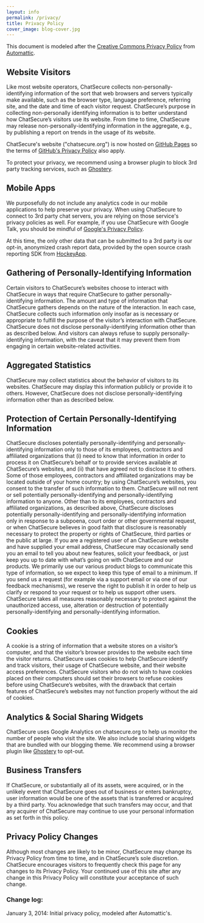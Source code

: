 ```yaml
---
layout: info
permalink: /privacy/
title: Privacy Policy
cover_image: blog-cover.jpg
---
```


This document is modeled after the [Creative Commons Privacy Policy](http://automattic.com/privacy/) from [Automattic](http://automattic.com).

## Website Visitors
Like most website operators, ChatSecure collects non-personally-identifying information of the sort that web browsers and servers typically make available, such as the browser type, language preference, referring site, and the date and time of each visitor request. ChatSecure’s purpose in collecting non-personally identifying information is to better understand how ChatSecure’s visitors use its website. From time to time, ChatSecure may release non-personally-identifying information in the aggregate, e.g., by publishing a report on trends in the usage of its website.

ChatSecure's website ("chatsecure.org") is now hosted on [GitHub Pages](http://pages.github.com) so the terms of [GitHub's Privacy Policy](https://help.github.com/articles/github-privacy-policy) also apply.

To protect your privacy, we recommend using a browser plugin to block 3rd party tracking services, such as [Ghostery](http://www.ghostery.com).

## Mobile Apps

We purposefully do not include any analytics code in our mobile applications to help preserve your privacy. When using ChatSecure to connect to 3rd party chat servers, you are relying on those service's privacy policies as well. For example, if you use ChatSecure with Google Talk, you should be mindful of [Google's Privacy Policy](https://www.google.com/intl/en/policies/privacy/).

At this time, the only other data that can be submitted to a 3rd party is our opt-in, anonymized crash report data, provided by the open source crash reporting SDK from [HockeyApp](http://hockeyapp.net).

## Gathering of Personally-Identifying Information
Certain visitors to ChatSecure’s websites choose to interact with ChatSecure in ways that require ChatSecure to gather personally-identifying information. The amount and type of information that ChatSecure gathers depends on the nature of the interaction. In each case, ChatSecure collects such information only insofar as is necessary or appropriate to fulfill the purpose of the visitor’s interaction with ChatSecure. ChatSecure does not disclose personally-identifying information other than as described below. And visitors can always refuse to supply personally-identifying information, with the caveat that it may prevent them from engaging in certain website-related activities.

## Aggregated Statistics
ChatSecure may collect statistics about the behavior of visitors to its websites. ChatSecure may display this information publicly or provide it to others. However, ChatSecure does not disclose personally-identifying information other than as described below.

## Protection of Certain Personally-Identifying Information
ChatSecure discloses potentially personally-identifying and personally-identifying information only to those of its employees, contractors and affiliated organizations that (i) need to know that information in order to process it on ChatSecure’s behalf or to provide services available at ChatSecure’s websites, and (ii) that have agreed not to disclose it to others. Some of those employees, contractors and affiliated organizations may be located outside of your home country; by using ChatSecure’s websites, you consent to the transfer of such information to them. ChatSecure will not rent or sell potentially personally-identifying and personally-identifying information to anyone. Other than to its employees, contractors and affiliated organizations, as described above, ChatSecure discloses potentially personally-identifying and personally-identifying information only in response to a subpoena, court order or other governmental request, or when ChatSecure believes in good faith that disclosure is reasonably necessary to protect the property or rights of ChatSecure, third parties or the public at large. If you are a registered user of an ChatSecure website and have supplied your email address, ChatSecure may occasionally send you an email to tell you about new features, solicit your feedback, or just keep you up to date with what’s going on with ChatSecure and our products. We primarily use our various product blogs to communicate this type of information, so we expect to keep this type of email to a minimum. If you send us a request (for example via a support email or via one of our feedback mechanisms), we reserve the right to publish it in order to help us clarify or respond to your request or to help us support other users. ChatSecure takes all measures reasonably necessary to protect against the unauthorized access, use, alteration or destruction of potentially personally-identifying and personally-identifying information.

## Cookies
A cookie is a string of information that a website stores on a visitor’s computer, and that the visitor’s browser provides to the website each time the visitor returns. ChatSecure uses cookies to help ChatSecure identify and track visitors, their usage of ChatSecure website, and their website access preferences. ChatSecure visitors who do not wish to have cookies placed on their computers should set their browsers to refuse cookies before using ChatSecure’s websites, with the drawback that certain features of ChatSecure’s websites may not function properly without the aid of cookies.

## Analytics & Social Sharing Widgets

ChatSecure uses Google Analytics on chatsecure.org to help us monitor the number of people who visit the site. We also include social sharing widgets that are bundled with our blogging theme. We recommend using a browser plugin like [Ghostery](http://www.ghostery.com) to opt-out.

## Business Transfers
If ChatSecure, or substantially all of its assets, were acquired, or in the unlikely event that ChatSecure goes out of business or enters bankruptcy, user information would be one of the assets that is transferred or acquired by a third party. You acknowledge that such transfers may occur, and that any acquirer of ChatSecure may continue to use your personal information as set forth in this policy.

## Privacy Policy Changes
Although most changes are likely to be minor, ChatSecure may change its Privacy Policy from time to time, and in ChatSecure’s sole discretion. ChatSecure encourages visitors to frequently check this page for any changes to its Privacy Policy. Your continued use of this site after any change in this Privacy Policy will constitute your acceptance of such change.

### Change log:

January 3, 2014:  Initial privacy policy, modeled after Automattic's.